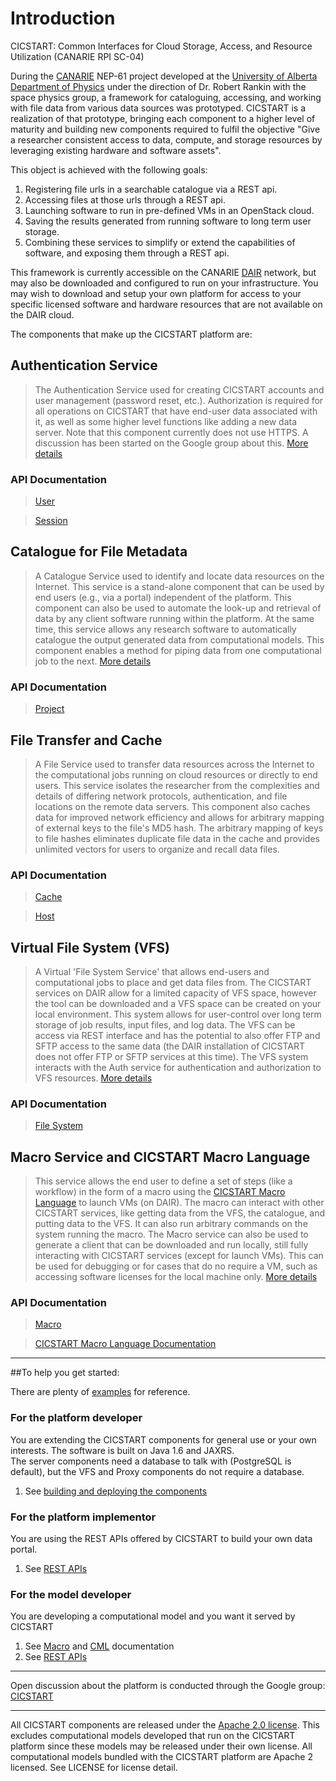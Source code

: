 # Introduction

CICSTART: Common Interfaces for Cloud Storage, Access, and Resource Utilization (CANARIE RPI SC-04)

During the [CANARIE](http://www.canarie.ca/) NEP-61 project developed at the 
[University of Alberta Department of Physics](http://www.physics.ualberta.ca/en/Research/SpacePhysics.aspx) under the direction of 
Dr. Robert Rankin with the space physics group, a framework for cataloguing, accessing, and working with file data from 
various data sources was prototyped. CICSTART is a realization of that prototype, bringing each component to a higher level of 
maturity and building new components required to fulfil the objective "Give a researcher consistent access to data, compute, and 
storage resources by leveraging existing hardware and software assets".  

This object is achieved with the following goals:

1. Registering file urls in a searchable catalogue via a REST api.
2. Accessing files at those urls through a REST api.
3. Launching software to run in pre-defined VMs in an OpenStack cloud.
4. Saving the results generated from running software to long term user storage.
5. Combining these services to simplify or extend the capabilities of software, and exposing them through a REST api.

This framework is currently accessible on the CANARIE [DAIR](http://www.canarie.ca/en/dair-program/about) network, but may also be 
downloaded and configured to run on your infrastructure.  You may wish to download and setup your own platform for access to your 
specific licensed software and hardware resources that are not available on the DAIR cloud.

The components that make up the CICSTART platform are:

## Authentication Service
> The Authentication Service used for creating CICSTART accounts and user management (password reset, etc.).  Authorization is required for
> all operations on CICSTART that have end-user data associated with it, as well as some higher level functions like adding a new data server. 
> Note that this component currently does not use HTTPS.  A discussion has been started on the Google group about this. 
> [More details](//github.com/roddipotter/cicstart/wiki/Auth)
### API Documentation
> [User](http://208.75.74.81/cicstart/docs/?input_baseUrl=http://208.75.74.81/cicstart/api/api-docs.json#!/user)

> [Session](http://208.75.74.81/cicstart/docs/?input_baseUrl=http://208.75.74.81/cicstart/api/api-docs.json#!/session)

## Catalogue for File Metadata 
> A Catalogue Service used to identify and locate data resources on the Internet. This service is 
> a stand-alone component that can be used by end users (e.g., via a portal) independent of the platform. This component 
> can also be used to automate the look-up and retrieval of data by any client software running within the platform. 
> At the same time, this service allows any research software to automatically catalogue the output generated data from computational models. 
> This component enables a method for piping data from one computational job to the next. [More details](//github.com/roddipotter/cicstart/wiki/Catalogue)
### API Documentation
> [Project](http://208.75.74.81/cicstart/docs/?input_baseUrl=http://208.75.74.81/cicstart/api/api-docs.json#!/project)

## File Transfer and Cache
> A File Service used to transfer data resources across the Internet to the computational jobs running on cloud resources or directly to end users. 
> This service isolates the researcher from the complexities and details of differing network protocols, 
> authentication, and file locations on the remote data servers.  This component also caches data for improved network efficiency and 
> allows for arbitrary mapping of external keys to the file's MD5 hash.  The arbitrary mapping of keys to file hashes eliminates duplicate file
> data in the cache and provides unlimited vectors for users to organize and recall data files.
### API Documentation
> [Cache](http://208.75.74.81/cicstart/docs/?input_baseUrl=http://208.75.74.81/cicstart/api/api-docs.json#!/cache)

> [Host](http://208.75.74.81/cicstart/docs/?input_baseUrl=http://208.75.74.81/cicstart/api/api-docs.json#!/host)

## Virtual File System (VFS)
> A Virtual 'File System Service' that allows end-users and computational jobs to place and get data files from.  The CICSTART services on
> DAIR allow for a limited capacity of VFS space, however the tool can be downloaded and a VFS space can be created on your local environment.
> This system allows for user-control over long term storage of job results, input files, and log data.  The VFS can be access via REST
> interface and has the potential to also offer FTP and SFTP access to the same data (the DAIR installation of CICSTART does not offer FTP or
> SFTP services at this time).  The VFS system interacts with the Auth service for authentication and authorization to VFS resources.
> [More details](//github.com/roddipotter/cicstart/wiki/VFS)  
### API Documentation
> [File System](http://208.75.74.81/cicstart/docs/?input_baseUrl=http://208.75.74.81/cicstart/api/api-docs.json#!/filesystem)

## Macro Service and CICSTART Macro Language
> This service allows the end user to define a set of steps (like a workflow) in the form of a macro using the [CICSTART Macro Language](//github.com/roddipotter/cicstart/wiki/CML) to
> launch VMs (on DAIR).  The macro can interact with other CICSTART services, like getting data from the VFS, the catalogue, and putting data 
> to the VFS.  It can also run arbitrary commands on the system running the macro.  The Macro service can also be used to generate a client 
> that can be downloaded and run locally, still fully interacting with CICSTART services (except for launch VMs).  This can be used for 
> debugging or for cases that do no require a VM, such as accessing software licenses for the local machine only. 
> [More details](//github.com/roddipotter/cicstart/wiki/Macro)
### API Documentation
> [Macro](http://208.75.74.81/cicstart/docs/?input_baseUrl=http://208.75.74.81/cicstart/api/api-docs.json#!/macro)

> [CICSTART Macro Language Documentation](//github.com/roddipotter/cicstart/wiki/CML)

---------------------------------------

##To help you get started:

There are plenty of [examples](//github.com/roddipotter/cicstart/wiki/Examples) for reference.

### For the platform developer
You are extending the CICSTART components for general use or your own interests. The software is built on Java 1.6 and JAXRS.  
The server components need a database to talk with (PostgreSQL is default), but the VFS and Proxy components do not require a database.

1. See [building and deploying the components](//github.com/roddipotter/cicstart/wiki/BuildAndDeploy)
    
### For the platform implementor
You are using the REST APIs offered by CICSTART to build your own data portal.

1. See [REST APIs](http://208.75.74.81/cicstart/docs/?input_baseUrl=http://208.75.74.81/cicstart/api/api-docs.json)
    
### For the model developer
You are developing a computational model and you want it served by CICSTART

1. See [Macro](//github.com/roddipotter/cicstart/wiki/Macro) and [CML](//github.com/roddipotter/cicstart/wiki/CML) documentation
2. See [REST APIs](http://208.75.74.81/cicstart/docs/?input_baseUrl=http://208.75.74.81/cicstart/api/api-docs.json)

---------------------------------------

Open discussion about the platform is conducted through the Google group: 
[CICSTART](https://groups.google.com/forum/?hl=en&fromgroups#!forum/cicstart)

---------------------------------------

All CICSTART components are released under the [Apache 2.0 license](http://www.apache.org/licenses/LICENSE-2.0.html).  This excludes 
computational models developed that run on the CICSTART platform since these models may be released under their own license.  All 
computational models bundled with the CICSTART platform are Apache 2 licensed. See LICENSE for license detail.

